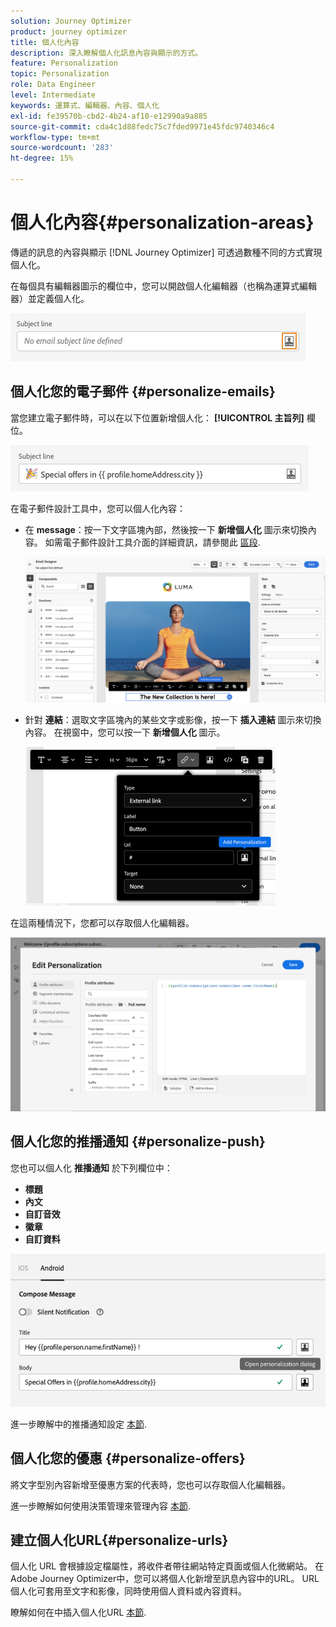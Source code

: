 ```yaml
---
solution: Journey Optimizer
product: journey optimizer
title: 個人化內容
description: 深入瞭解個人化訊息內容與顯示的方式。
feature: Personalization
topic: Personalization
role: Data Engineer
level: Intermediate
keywords: 運算式、編輯器、內容、個人化
exl-id: fe39570b-cbd2-4b24-af10-e12990a9a885
source-git-commit: cda4c1d88fedc75c7fded9971e45fdc9740346c4
workflow-type: tm+mt
source-wordcount: '283'
ht-degree: 15%

---
```


# 個人化內容{#personalization-areas}

傳遞的訊息的內容與顯示 [!DNL Journey Optimizer] 可透過數種不同的方式實現個人化。

在每個具有編輯器圖示的欄位中，您可以開啟個人化編輯器（也稱為運算式編輯器）並定義個人化。

![](assets/perso_icon.png)

## 個人化您的電子郵件 {#personalize-emails}

當您建立電子郵件時，可以在以下位置新增個人化： **[!UICONTROL 主旨列]** 欄位。

![](assets/perso_subject.png)

在電子郵件設計工具中，您可以個人化內容：

* 在 **message**：按一下文字區塊內部，然後按一下 **新增個人化** 圖示來切換內容。 如需電子郵件設計工具介面的詳細資訊，請參閱此 [區段](../email/get-started-email-design.md).

  ![](assets/perso_insert.png)

* 針對 **連結**：選取文字區塊內的某些文字或影像，按一下 **插入連結** 圖示來切換內容。 在視窗中，您可以按一下 **新增個人化** 圖示。

  ![](assets/perso_link.png)

在這兩種情況下，您都可以存取個人化編輯器。

![](assets/perso_ee.png)

## 個人化您的推播通知 {#personalize-push}

您也可以個人化 **推播通知** 於下列欄位中：

* **標題**
* **內文**
* **自訂音效**
* **徽章**
* **自訂資料**

![](assets/perso_push.png)

進一步瞭解中的推播通知設定 [本節](../push/push-gs.md).

## 個人化您的優惠 {#personalize-offers}

將文字型別內容新增至優惠方案的代表時，您也可以存取個人化編輯器。

進一步瞭解如何使用決策管理來管理內容 [本節](../offers/offer-library/creating-personalized-offers.md#custom-text).

## 建立個人化URL{#personalize-urls}

個人化 URL 會根據設定檔屬性，將收件者帶往網站特定頁面或個人化微網站。 在Adobe Journey Optimizer中，您可以將個人化新增至訊息內容中的URL。 URL 個人化可套用至文字和影像，同時使用個人資料或內容資料。

瞭解如何在中插入個人化URL [本節](personalization-syntax.md#perso-urls).

